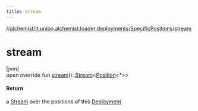 ```yaml
---
title: stream
---
```

//[alchemist](../../../index.html)/[it.unibo.alchemist.loader.deployments](../index.html)/[SpecificPositions](index.html)/[stream](stream.html)



# stream



[jvm]\
open override fun [stream](stream.html)(): [Stream](https://docs.oracle.com/javase/8/docs/api/java/util/stream/Stream.html)<[Position](../../it.unibo.alchemist.model.interfaces/-position/index.html)<*>>



#### Return



a [Stream](https://docs.oracle.com/javase/8/docs/api/java/util/stream/Stream.html) over the positions of this [Deployment](../-deployment/index.html)




